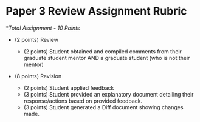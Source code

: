# Paper 3 Review Assignment Rubric

**Total Assignment - 10 Points*


 - (2 points) Review
    - (2 points) Student obtained and compiled comments from their graduate student mentor AND a graduate student (who is not their mentor)


 - (8 points) Revision
    - (2 points) Student applied feedback
    - (3 points) Student provided an explanatory document detailing their response/actions based on provided feedback.
    - (3 points) Student generated a Diff document showing changes made.
